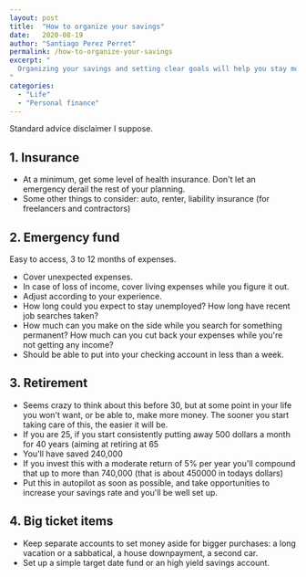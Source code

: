 ```yaml
---
layout: post
title:  "How to organize your savings"
date:   2020-08-19
author: "Santiago Perez Perret"
permalink: /how-to-organize-your-savings
excerpt: "
  Organizing your savings and setting clear goals will help you stay motivated and find purpose in putting away some of your hard-earned money.
"
categories:
  - "Life"
  - "Personal finance"
---
```


Standard advice disclaimer I suppose.

## 1. Insurance

- At a minimum, get some level of health insurance. Don't let an emergency derail the rest of your planning.
- Some other things to consider: auto, renter, liability insurance (for freelancers and contractors)

## 2. Emergency fund

Easy to access, 3 to 12 months of expenses.

- Cover unexpected expenses.
- In case of loss of income, cover living expenses while you figure it out.
- Adjust according to your experience.
- How long could you expect to stay unemployed? How long have recent job searches taken?
- How much can you make on the side while you search for something permanent? How much can you cut back your expenses while you're not getting any income?
- Should be able to put into your checking account in less than a week.

## 3. Retirement

- Seems crazy to think about this before 30, but at some point in your life you won't want, or be able to, make more money. The sooner you start taking care of this, the easier it will be.
- If you are 25, if you start consistently putting away 500 dollars a month for 40 years (aiming at retiring at 65
- You'll have saved 240,000
- If you invest this with a moderate return of 5% per year you'll compound that up to more than 740,000 (that is about 450000 in todays dollars)
- Put this in autopilot as soon as possible, and take opportunities to increase your savings rate and you'll be well set up.

## 4. Big ticket items

- Keep separate accounts to set money aside for bigger purchases: a long vacation or a sabbatical, a house downpayment, a second car.
- Set up a simple target date fund or an high yield savings account.
